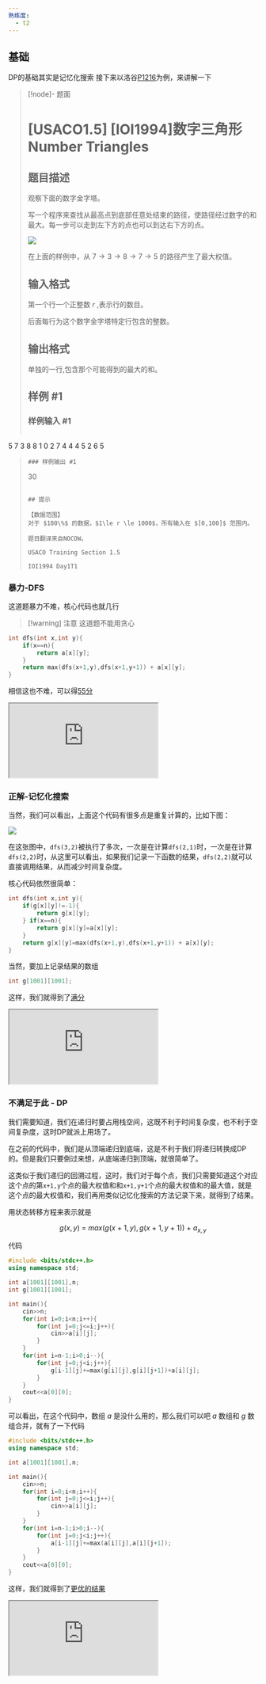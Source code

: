 ```yaml
---
熟练度:
  - t2
---
```

## 基础

DP的基础其实是记忆化搜索
接下来以洛谷[P1216](https://www.luogu.com.cn/problem/P1216)为例，来讲解一下

> [!node]- 题面
> # [USACO1.5] [IOI1994]数字三角形 Number Triangles
>
>## 题目描述
>
>观察下面的数字金字塔。
>
>
>写一个程序来查找从最高点到底部任意处结束的路径，使路径经过数字的和最大。每一步可以走到左下方的点也可以到达右下方的点。
>
>![](https://cdn.luogu.com.cn/upload/image_hosting/95pzs0ne.png)
>
>在上面的样例中，从 $7 \to 3 \to 8 \to 7 \to 5$ 的路径产生了最大权值。
>
>## 输入格式
>
>第一个行一个正整数 $r$ ,表示行的数目。
>
>后面每行为这个数字金字塔特定行包含的整数。
>
>## 输出格式
>
>单独的一行,包含那个可能得到的最大的和。
>
>## 样例 #1
>
>### 样例输入 #1
>
>```
5
7
3 8
8 1 0
2 7 4 4
4 5 2 6 5
>```
>### 样例输出 #1
>
>```
>30
>```
>
>## 提示
>
>【数据范围】  
>对于 $100\%$ 的数据，$1\le r \le 1000$，所有输入在 $[0,100]$ 范围内。
>
>题目翻译来自NOCOW。
>
>USACO Training Section 1.5
>
>IOI1994 Day1T1


### 暴力-DFS

这道题暴力不难，核心代码也就几行

> [!warning] 注意
> 这道题不能用贪心

```cpp
int dfs(int x,int y){ 
	if(x==n){ 
		return a[x][y]; 
	} 
	return max(dfs(x+1,y),dfs(x+1,y+1)) + a[x][y]; 
}
```

相信这也不难，可以得[55分](https://www.luogu.com.cn/record/114266032)

<iframe src="https://www.luogu.com.cn/record/114266032"></iframe>


### 正解-记忆化搜索

当然，我们可以看出，上面这个代码有很多点是重复计算的，比如下图：

![](https://cdn.luogu.com.cn/upload/image_hosting/95pzs0ne.png)

在这张图中，`dfs(3,2)`被执行了多次，一次是在计算`dfs(2,1)`时，一次是在计算`dfs(2,2)`时，从这里可以看出，如果我们记录一下函数的结果，`dfs(2,2)`就可以直接调用结果，从而减少时间复杂度。

核心代码依然很简单：

```cpp
int dfs(int x,int y){ 
	if(g[x][y]!=-1){ 
		return g[x][y];
	} if(x==n){ 
		return g[x][y]=a[x][y];
	} 
	return g[x][y]=max(dfs(x+1,y),dfs(x+1,y+1)) + a[x][y]; 
}
```

当然，要加上记录结果的数组

```cpp
int g[1001][1001];
```

这样，我们就得到了[满分](https://www.luogu.com.cn/record/114267321)

<iframe src="https://www.luogu.com.cn/record/114267321"></iframe> 

### 不满足于此 - DP

我们需要知道，我们在递归时要占用栈空间，这既不利于时间复杂度，也不利于空间复杂度，这时DP就派上用场了。

在之前的代码中，我们是从顶端递归到底端，这是不利于我们将递归转换成DP的。但是我们只要倒过来想，从底端递归到顶端，就很简单了。

这类似于我们递归的回溯过程，这时，我们对于每个点，我们只需要知道这个对应这个点的第`x+1,y`个点的最大权值和和`x+1,y+1`个点的最大权值和的最大值，就是这个点的最大权值和，我们再用类似记忆化搜索的方法记录下来，就得到了结果。

用状态转移方程来表示就是

$$
g(x,y)\ =\ max(g(x\ +\ 1,y),g(x\ +\ 1,y\ +\ 1))\ +\ a_{x,y}
$$

代码

```cpp
#include <bits/stdc++.h>
using namespace std;

int a[1001][1001],n;
int g[1001][1001];

int main(){
    cin>>n;
    for(int i=0;i<n;i++){
        for(int j=0;j<=i;j++){
            cin>>a[i][j];
        }
    }
    for(int i=n-1;i>0;i--){
        for(int j=0;j<i;j++){
            g[i-1][j]+=max(g[i][j],g[i][j+1])+a[i][j];
        }
    }
    cout<<a[0][0];
}
```

可以看出，在这个代码中，数组 $a$ 是没什么用的，那么我们可以吧 $a$ 数组和 $g$ 数组合并，就有了一下代码

```cpp
#include <bits/stdc++.h>
using namespace std;

int a[1001][1001],n;

int main(){
    cin>>n;
    for(int i=0;i<n;i++){
        for(int j=0;j<=i;j++){
            cin>>a[i][j];
        }
    }
    for(int i=n-1;i>0;i--){
        for(int j=0;j<i;j++){
            a[i-1][j]+=max(a[i][j],a[i][j+1]);
        }
    }
    cout<<a[0][0];
}
```

这样，我们就得到了[更优的结果](https://www.luogu.com.cn/record/114274306)

<iframe src="https://www.luogu.com.cn/record/114274306"></iframe>

